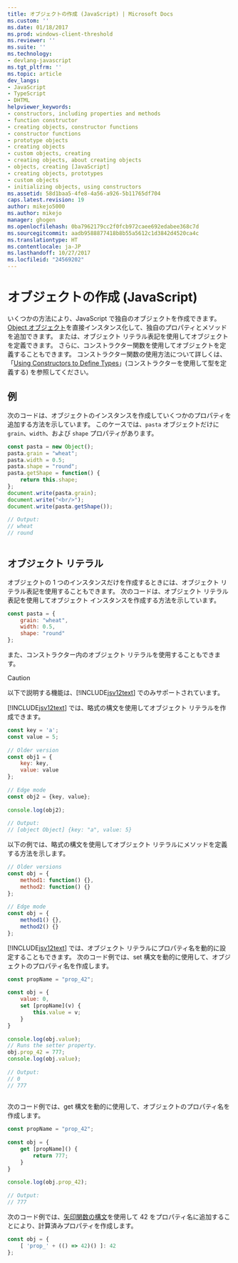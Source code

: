 ```yaml
---
title: オブジェクトの作成 (JavaScript) | Microsoft Docs
ms.custom: ''
ms.date: 01/18/2017
ms.prod: windows-client-threshold
ms.reviewer: ''
ms.suite: ''
ms.technology:
- devlang-javascript
ms.tgt_pltfrm: ''
ms.topic: article
dev_langs:
- JavaScript
- TypeScript
- DHTML
helpviewer_keywords:
- constructors, including properties and methods
- function constructor
- creating objects, constructor functions
- constructor functions
- prototype objects
- creating objects
- custom objects, creating
- creating objects, about creating objects
- objects, creating [JavaScript]
- creating objects, prototypes
- custom objects
- initializing objects, using constructors
ms.assetid: 58d1baa5-4fe8-4a56-a926-5b11765df704
caps.latest.revision: 19
author: mikejo5000
ms.author: mikejo
manager: ghogen
ms.openlocfilehash: 0ba7962179cc2f0fcb972caee692edabee368c7d
ms.sourcegitcommit: aadb9588877418b8b55a5612c1d3842d4520ca4c
ms.translationtype: HT
ms.contentlocale: ja-JP
ms.lasthandoff: 10/27/2017
ms.locfileid: "24569202"
---
```

# <a name="creating-objects-javascript"></a>オブジェクトの作成 (JavaScript)
いくつかの方法により、JavaScript で独自のオブジェクトを作成できます。 [Object オブジェクト](../javascript/reference/object-object-javascript.md)を直接インスタンス化して、独自のプロパティとメソッドを追加できます。 または、オブジェクト リテラル表記を使用してオブジェクトを定義できます。 さらに、コンストラクター関数を使用してオブジェクトを定義することもできます。 コンストラクター関数の使用方法について詳しくは、「[Using Constructors to Define Types](../javascript/advanced/using-constructors-to-define-types.md)」(コンストラクターを使用して型を定義する) を参照してください。  
  
## <a name="example"></a>例  
 次のコードは、オブジェクトのインスタンスを作成していくつかのプロパティを追加する方法を示しています。 このケースでは、`pasta` オブジェクトだけに `grain`、`width`、および `shape` プロパティがあります。  
  
```JavaScript  
const pasta = new Object();  
pasta.grain = "wheat";  
pasta.width = 0.5;  
pasta.shape = "round";  
pasta.getShape = function() {   
    return this.shape;   
};  
document.write(pasta.grain);  
document.write("<br/>");  
document.write(pasta.getShape());  
  
// Output:  
// wheat  
// round  
  
```  
  
## <a name="object-literals"></a>オブジェクト リテラル  
 オブジェクトの 1 つのインスタンスだけを作成するときには、オブジェクト リテラル表記を使用することもできます。 次のコードは、オブジェクト リテラル表記を使用してオブジェクト インスタンスを作成する方法を示しています。  
  
```JavaScript  
const pasta = {  
    grain: "wheat",  
    width: 0.5,  
    shape: "round"  
};  
```  
  
 また、コンストラクター内のオブジェクト リテラルを使用することもできます。  
  
> [!CAUTION]
>  以下で説明する機能は、[!INCLUDE[jsv12text](../javascript/includes/jsv12text-md.md)] でのみサポートされています。  
  
 [!INCLUDE[jsv12text](../javascript/includes/jsv12text-md.md)] では、略式の構文を使用してオブジェクト リテラルを作成できます。  
  
```JavaScript  
const key = 'a';  
const value = 5;  
  
// Older version  
const obj1 = {  
    key: key,  
    value: value  
};  
  
// Edge mode  
const obj2 = {key, value};  
  
console.log(obj2);  
  
// Output:  
// [object Object] {key: "a", value: 5}  
```  
  
 以下の例では、略式の構文を使用してオブジェクト リテラルにメソッドを定義する方法を示します。  
  
```JavaScript  
// Older versions  
const obj = {  
    method1: function() {},  
    method2: function() {}  
};  
  
// Edge mode  
const obj = {  
    method1() {},  
    method2() {}  
};  
```  
  
 [!INCLUDE[jsv12text](../javascript/includes/jsv12text-md.md)] では、オブジェクト リテラルにプロパティ名を動的に設定することもできます。 次のコード例では、set 構文を動的に使用して、オブジェクトのプロパティ名を作成します。  
  
```JavaScript  
const propName = "prop_42";  
  
const obj = {  
    value: 0,  
    set [propName](v) {  
        this.value = v;  
    }  
}  
  
console.log(obj.value);  
// Runs the setter property.  
obj.prop_42 = 777;  
console.log(obj.value);  
  
// Output:  
// 0  
// 777  
  
```  
  
 次のコード例では、get 構文を動的に使用して、オブジェクトのプロパティ名を作成します。  
  
```JavaScript  
const propName = "prop_42";  
  
const obj = {  
    get [propName]() {  
        return 777;  
    }  
}  
  
console.log(obj.prop_42);  
  
// Output:  
// 777  
```  
  
 次のコード例では、[矢印関数の構文](../javascript/functions-javascript.md)を使用して 42 をプロパティ名に追加することにより、計算済みプロパティを作成します。  
  
```JavaScript  
const obj = {  
    [ 'prop_' + (() => 42)() ]: 42  
};  
```
